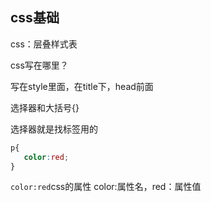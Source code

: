 ## css基础

css：层叠样式表

css写在哪里？

写在style里面，在title下，head前面

选择器和大括号{}

选择器就是找标签用的

```css
p{
   color:red;    
}

```
`color:red`css的属性
color:属性名，red：属性值
